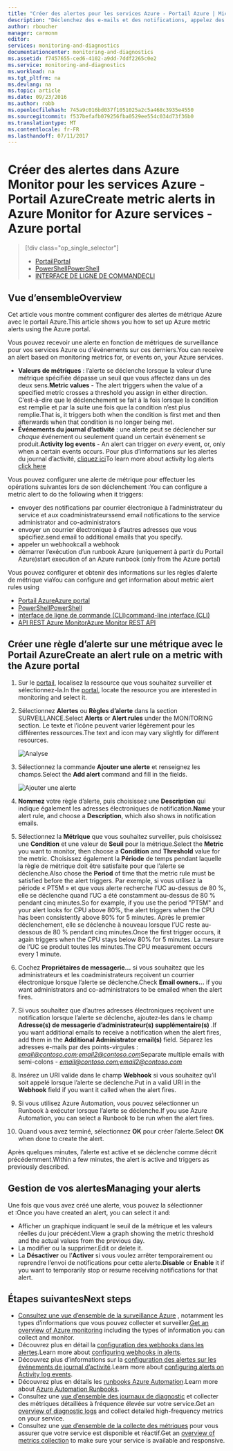 ```yaml
---
title: "Créer des alertes pour les services Azure - Portail Azure | Microsoft Docs"
description: "Déclenchez des e-mails et des notifications, appelez des URL de sites web (webhooks) ou déclenchez une automatisation lorsque les conditions spécifiées sont remplies."
author: rboucher
manager: carmonm
editor: 
services: monitoring-and-diagnostics
documentationcenter: monitoring-and-diagnostics
ms.assetid: f7457655-ced6-4102-a9dd-7ddf2265c0e2
ms.service: monitoring-and-diagnostics
ms.workload: na
ms.tgt_pltfrm: na
ms.devlang: na
ms.topic: article
ms.date: 09/23/2016
ms.author: robb
ms.openlocfilehash: 745a9c016bd037f1051025a2c5a468c3935e4550
ms.sourcegitcommit: f537befafb079256fba0529ee554c034d73f36b0
ms.translationtype: MT
ms.contentlocale: fr-FR
ms.lasthandoff: 07/11/2017
---
```

# <a name="create-metric-alerts-in-azure-monitor-for-azure-services---azure-portal"></a><span data-ttu-id="1f867-103">Créer des alertes dans Azure Monitor pour les services Azure - Portail Azure</span><span class="sxs-lookup"><span data-stu-id="1f867-103">Create metric alerts in Azure Monitor for Azure services - Azure portal</span></span>
> [!div class="op_single_selector"]
> * [<span data-ttu-id="1f867-104">Portail</span><span class="sxs-lookup"><span data-stu-id="1f867-104">Portal</span></span>](insights-alerts-portal.md)
> * [<span data-ttu-id="1f867-105">PowerShell</span><span class="sxs-lookup"><span data-stu-id="1f867-105">PowerShell</span></span>](insights-alerts-powershell.md)
> * [<span data-ttu-id="1f867-106">INTERFACE DE LIGNE DE COMMANDE</span><span class="sxs-lookup"><span data-stu-id="1f867-106">CLI</span></span>](insights-alerts-command-line-interface.md)
>
>

## <a name="overview"></a><span data-ttu-id="1f867-107">Vue d’ensemble</span><span class="sxs-lookup"><span data-stu-id="1f867-107">Overview</span></span>
<span data-ttu-id="1f867-108">Cet article vous montre comment configurer des alertes de métrique Azure avec le portail Azure.</span><span class="sxs-lookup"><span data-stu-id="1f867-108">This article shows you how to set up Azure metric alerts using the Azure portal.</span></span>   

<span data-ttu-id="1f867-109">Vous pouvez recevoir une alerte en fonction de métriques de surveillance pour vos services Azure ou d'événements sur ces derniers.</span><span class="sxs-lookup"><span data-stu-id="1f867-109">You can receive an alert based on monitoring metrics for, or events on, your Azure services.</span></span>

* <span data-ttu-id="1f867-110">**Valeurs de métriques** : l’alerte se déclenche lorsque la valeur d’une métrique spécifiée dépasse un seuil que vous affectez dans un des deux sens.</span><span class="sxs-lookup"><span data-stu-id="1f867-110">**Metric values** - The alert triggers when the value of a specified metric crosses a threshold you assign in either direction.</span></span> <span data-ttu-id="1f867-111">C’est-à-dire que le déclenchement se fait à la fois lorsque la condition est remplie et par la suite une fois que la condition n’est plus remplie.</span><span class="sxs-lookup"><span data-stu-id="1f867-111">That is, it triggers both when the condition is first met and then afterwards when that condition is no longer being met.</span></span>    
* <span data-ttu-id="1f867-112">**Événements du journal d’activité** : une alerte peut se déclencher sur *chaque* événement ou seulement quand un certain événement se produit.</span><span class="sxs-lookup"><span data-stu-id="1f867-112">**Activity log events** - An alert can trigger on *every* event, or, only when a certain events occurs.</span></span> <span data-ttu-id="1f867-113">Pour plus d’informations sur les alertes du journal d’activité, [cliquez ici](monitoring-activity-log-alerts.md)</span><span class="sxs-lookup"><span data-stu-id="1f867-113">To learn more about activity log alerts [click here](monitoring-activity-log-alerts.md)</span></span>

<span data-ttu-id="1f867-114">Vous pouvez configurer une alerte de métrique pour effectuer les opérations suivantes lors de son déclenchement :</span><span class="sxs-lookup"><span data-stu-id="1f867-114">You can configure a metric alert to do the following when it triggers:</span></span>

* <span data-ttu-id="1f867-115">envoyer des notifications par courrier électronique à l’administrateur du service et aux coadministrateurs</span><span class="sxs-lookup"><span data-stu-id="1f867-115">send email notifications to the service administrator and co-administrators</span></span>
* <span data-ttu-id="1f867-116">envoyer un courrier électronique à d’autres adresses que vous spécifiez.</span><span class="sxs-lookup"><span data-stu-id="1f867-116">send email to additional emails that you specify.</span></span>
* <span data-ttu-id="1f867-117">appeler un webhook</span><span class="sxs-lookup"><span data-stu-id="1f867-117">call a webhook</span></span>
* <span data-ttu-id="1f867-118">démarrer l’exécution d’un runbook Azure (uniquement à partir du Portail Azure)</span><span class="sxs-lookup"><span data-stu-id="1f867-118">start execution of an Azure runbook (only from the Azure portal)</span></span>

<span data-ttu-id="1f867-119">Vous pouvez configurer et obtenir des informations sur les règles d’alerte de métrique via</span><span class="sxs-lookup"><span data-stu-id="1f867-119">You can configure and get information about metric alert rules using</span></span>

* [<span data-ttu-id="1f867-120">Portail Azure</span><span class="sxs-lookup"><span data-stu-id="1f867-120">Azure portal</span></span>](insights-alerts-portal.md)
* [<span data-ttu-id="1f867-121">PowerShell</span><span class="sxs-lookup"><span data-stu-id="1f867-121">PowerShell</span></span>](insights-alerts-powershell.md)
* [<span data-ttu-id="1f867-122">interface de ligne de commande (CLI)</span><span class="sxs-lookup"><span data-stu-id="1f867-122">command-line interface (CLI)</span></span>](insights-alerts-command-line-interface.md)
* [<span data-ttu-id="1f867-123">API REST Azure Monitor</span><span class="sxs-lookup"><span data-stu-id="1f867-123">Azure Monitor REST API</span></span>](https://msdn.microsoft.com/library/azure/dn931945.aspx)

## <a name="create-an-alert-rule-on-a-metric-with-the-azure-portal"></a><span data-ttu-id="1f867-124">Créer une règle d’alerte sur une métrique avec le Portail Azure</span><span class="sxs-lookup"><span data-stu-id="1f867-124">Create an alert rule on a metric with the Azure portal</span></span>
1. <span data-ttu-id="1f867-125">Sur le [portail](https://portal.azure.com/), localisez la ressource que vous souhaitez surveiller et sélectionnez-la.</span><span class="sxs-lookup"><span data-stu-id="1f867-125">In the [portal](https://portal.azure.com/), locate the resource you are interested in monitoring and select it.</span></span>

2. <span data-ttu-id="1f867-126">Sélectionnez **Alertes** ou **Règles d’alerte** dans la section SURVEILLANCE.</span><span class="sxs-lookup"><span data-stu-id="1f867-126">Select **Alerts** or **Alert rules** under the MONITORING section.</span></span> <span data-ttu-id="1f867-127">Le texte et l’icône peuvent varier légèrement pour les différentes ressources.</span><span class="sxs-lookup"><span data-stu-id="1f867-127">The text and icon may vary slightly for different resources.</span></span>  

    ![Analyse](./media/insights-alerts-portal/AlertRulesButton.png)

3. <span data-ttu-id="1f867-129">Sélectionnez la commande **Ajouter une alerte** et renseignez les champs.</span><span class="sxs-lookup"><span data-stu-id="1f867-129">Select the **Add alert** command and fill in the fields.</span></span>

    ![Ajouter une alerte](./media/insights-alerts-portal/AddAlertOnlyParamsPage.png)

4. <span data-ttu-id="1f867-131">**Nommez** votre règle d’alerte, puis choisissez une **Description** qui indique également les adresses électroniques de notification.</span><span class="sxs-lookup"><span data-stu-id="1f867-131">**Name** your alert rule, and choose a **Description**, which also shows in notification emails.</span></span>

5. <span data-ttu-id="1f867-132">Sélectionnez la **Métrique** que vous souhaitez surveiller, puis choisissez une **Condition** et une valeur de **Seuil** pour la métrique.</span><span class="sxs-lookup"><span data-stu-id="1f867-132">Select the **Metric** you want to monitor, then choose a **Condition** and **Threshold** value for the metric.</span></span> <span data-ttu-id="1f867-133">Choisissez également la **Période** de temps pendant laquelle la règle de métrique doit être satisfaite pour que l’alerte se déclenche.</span><span class="sxs-lookup"><span data-stu-id="1f867-133">Also chose the **Period** of time that the metric rule must be satisfied before the alert triggers.</span></span> <span data-ttu-id="1f867-134">Par exemple, si vous utilisez la période « PT5M » et que vous alerte recherche l’UC au-dessus de 80 %, elle se déclenche quand l’UC a été constamment au-dessus de 80 % pendant cinq minutes.</span><span class="sxs-lookup"><span data-stu-id="1f867-134">So for example, if you use the period "PT5M" and your alert looks for CPU above 80%, the alert triggers when the CPU has been consistently above 80% for 5 minutes.</span></span> <span data-ttu-id="1f867-135">Après le premier déclenchement, elle se déclenche à nouveau lorsque l’UC reste au-dessous de 80 % pendant cinq minutes.</span><span class="sxs-lookup"><span data-stu-id="1f867-135">Once the first trigger occurs, it again triggers when the CPU stays below 80% for 5 minutes.</span></span> <span data-ttu-id="1f867-136">La mesure de l’UC se produit toutes les minutes.</span><span class="sxs-lookup"><span data-stu-id="1f867-136">The CPU measurement occurs every 1 minute.</span></span>   

6. <span data-ttu-id="1f867-137">Cochez **Propriétaires de messagerie...** si vous souhaitez que les administrateurs et les coadministrateurs reçoivent un courrier électronique lorsque l’alerte se déclenche.</span><span class="sxs-lookup"><span data-stu-id="1f867-137">Check **Email owners...** if you want administrators and co-administrators to be emailed when the alert fires.</span></span>

7. <span data-ttu-id="1f867-138">Si vous souhaitez que d’autres adresses électroniques reçoivent une notification lorsque l’alerte se déclenche, ajoutez-les dans le champ **Adresse(s) de messagerie d’administrateur(s) supplémentaire(s)** .</span><span class="sxs-lookup"><span data-stu-id="1f867-138">If you want additional emails to receive a notification when the alert fires, add them in the **Additional Administrator email(s)** field.</span></span> <span data-ttu-id="1f867-139">Séparez les adresses e-mails par des points-virgules : *email@contoso.com;email2@contoso.com*</span><span class="sxs-lookup"><span data-stu-id="1f867-139">Separate multiple emails with semi-colons - *email@contoso.com;email2@contoso.com*</span></span>

8. <span data-ttu-id="1f867-140">Insérez un URI valide dans le champ **Webhook** si vous souhaitez qu’il soit appelé lorsque l’alerte se déclenche.</span><span class="sxs-lookup"><span data-stu-id="1f867-140">Put in a valid URI in the **Webhook** field if you want it called when the alert fires.</span></span>

9. <span data-ttu-id="1f867-141">Si vous utilisez Azure Automation, vous pouvez sélectionner un Runbook à exécuter lorsque l’alerte se déclenche.</span><span class="sxs-lookup"><span data-stu-id="1f867-141">If you use Azure Automation, you can select a Runbook to be run when the alert fires.</span></span>

10. <span data-ttu-id="1f867-142">Quand vous avez terminé, sélectionnez **OK** pour créer l’alerte.</span><span class="sxs-lookup"><span data-stu-id="1f867-142">Select **OK** when done to create the alert.</span></span>   

<span data-ttu-id="1f867-143">Après quelques minutes, l’alerte est active et se déclenche comme décrit précédemment.</span><span class="sxs-lookup"><span data-stu-id="1f867-143">Within a few minutes, the alert is active and triggers as previously described.</span></span>

## <a name="managing-your-alerts"></a><span data-ttu-id="1f867-144">Gestion de vos alertes</span><span class="sxs-lookup"><span data-stu-id="1f867-144">Managing your alerts</span></span>
<span data-ttu-id="1f867-145">Une fois que vous avez créé une alerte, vous pouvez la sélectionner et :</span><span class="sxs-lookup"><span data-stu-id="1f867-145">Once you have created an alert, you can select it and:</span></span>

* <span data-ttu-id="1f867-146">Afficher un graphique indiquant le seuil de la métrique et les valeurs réelles du jour précédent.</span><span class="sxs-lookup"><span data-stu-id="1f867-146">View a graph showing the metric threshold and the actual values from the previous day.</span></span>
* <span data-ttu-id="1f867-147">La modifier ou la supprimer.</span><span class="sxs-lookup"><span data-stu-id="1f867-147">Edit or delete it.</span></span>
* <span data-ttu-id="1f867-148">La **Désactiver** ou l’**Activer** si vous voulez arrêter temporairement ou reprendre l’envoi de notifications pour cette alerte.</span><span class="sxs-lookup"><span data-stu-id="1f867-148">**Disable** or **Enable** it if you want to temporarily stop or resume receiving notifications for that alert.</span></span>

## <a name="next-steps"></a><span data-ttu-id="1f867-149">Étapes suivantes</span><span class="sxs-lookup"><span data-stu-id="1f867-149">Next steps</span></span>
* <span data-ttu-id="1f867-150">[Consultez une vue d’ensemble de la surveillance Azure](monitoring-overview.md) , notamment les types d’informations que vous pouvez collecter et surveiller.</span><span class="sxs-lookup"><span data-stu-id="1f867-150">[Get an overview of Azure monitoring](monitoring-overview.md) including the types of information you can collect and monitor.</span></span>
* <span data-ttu-id="1f867-151">Découvrez plus en détail la [configuration des webhooks dans les alertes](insights-webhooks-alerts.md).</span><span class="sxs-lookup"><span data-stu-id="1f867-151">Learn more about [configuring webhooks in alerts](insights-webhooks-alerts.md).</span></span>
* <span data-ttu-id="1f867-152">Découvrez plus d’informations sur la [configuration des alertes sur les événements de journal d’activité](monitoring-activity-log-alerts.md).</span><span class="sxs-lookup"><span data-stu-id="1f867-152">Learn more about [configuring alerts on Activity log events](monitoring-activity-log-alerts.md).</span></span>
* <span data-ttu-id="1f867-153">Découvrez plus en détails les [runbooks Azure Automation](../automation/automation-starting-a-runbook.md).</span><span class="sxs-lookup"><span data-stu-id="1f867-153">Learn more about [Azure Automation Runbooks](../automation/automation-starting-a-runbook.md).</span></span>
* <span data-ttu-id="1f867-154">Consultez une [vue d’ensemble des journaux de diagnostic](monitoring-overview-of-diagnostic-logs.md) et collecter des métriques détaillées à fréquence élevée sur votre service.</span><span class="sxs-lookup"><span data-stu-id="1f867-154">Get an [overview of diagnostic logs](monitoring-overview-of-diagnostic-logs.md) and collect detailed high-frequency metrics on your service.</span></span>
* <span data-ttu-id="1f867-155">Consultez une [vue d’ensemble de la collecte des métriques](insights-how-to-customize-monitoring.md) pour vous assurer que votre service est disponible et réactif.</span><span class="sxs-lookup"><span data-stu-id="1f867-155">Get an [overview of metrics collection](insights-how-to-customize-monitoring.md) to make sure your service is available and responsive.</span></span>
